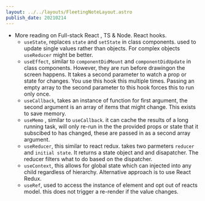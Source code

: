 ```yaml
---
layout: ../../layouts/FleetingNoteLayout.astro
publish_date: 20210214
---
```


- More reading on Full-stack React , TS & Node. React hooks.
  - `useState`, replaces `state` and `setState` in class components. used to update single values rather than objects. For complex objects `useReducer` might be better.
  - `useEffect`, similar to `componentDidMount` and `componentDidUpdate` in class components. However, they are run before drawingon the screen happens. It takes a second parameter to watch a prop or state for changes. You use this hook this multiple times. Passing an empty array to the second parameter to this hook forces this to run only once.
  - `useCallback`, takes an instance of function for first argument, the second argument is an array of items that might change. This exists to save memory.
  - `useMemo` , similar to `useCallback`. it can cache the results of a long running task, will only re-run in the the provided props or state that it subscibed to has changed, these are passed in as a second array argument.
  - `useReducer`, this similar to react redux. takes two parmeters `reducer` and `initial state`. It returns a state object and and disapatcher. The reducer filters what to do based on the dispatcher.
  - `useContext`, this allows for global state which can injected into any child regardless of hierarchy. Alternative approach is to use React Redux.
  - `useRef`, used to access the instance of element and opt out of reacts model. this does not trigger a re-render if the value changes.
